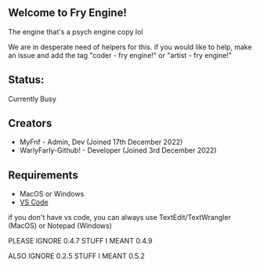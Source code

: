 ## Welcome to Fry Engine!

The engine that's a psych engine copy lol

We are in desperate need of helpers for this. if you would like to help, make an issue and add the tag "coder - fry engine!" or "artist - fry engine!"

## Status:

Currently Busy

## Creators

* MyFnf - Admin, Dev (Joined 17th December 2022)
* WarlyFarly-Github! - Developer (Joined 3rd December 2022)

## Requirements

* MacOS or Windows
* [VS Code](https://code.visualstudio.com/Download)

if you don't have vs code, you can always use TextEdit/TextWrangler (MacOS) or Notepad (Windows)

PLEASE IGNORE 0.4.7 STUFF I MEANT 0.4.9

ALSO IGNORE 0.2.5 STUFF I MEANT 0.5.2
